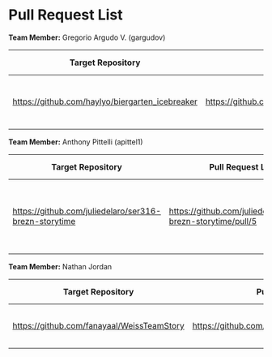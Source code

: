 # Pull Request List

**Team Member:** Gregorio Argudo V. (gargudov)

| Target Repository | Pull Request Link | Sentence Summary |
|---|---|---|
| https://github.com/haylyo/biergarten_icebreaker | https://github.com/haylyo/biergarten_icebreaker/pull/1 | Added sentence using 'Hund','BMW' and 'Schloss' |

**Team Member:** Anthony Pittelli (apittel1)

| Target Repository | Pull Request Link | Sentence Summary |
|---|---|---|
| https://github.com/juliedelaro/ser316-brezn-storytime | https://github.com/juliedelaro/ser316-brezn-storytime/pull/5 | Added sentence 5 using words gaebaeck and schloss. |

**Team Member:** Nathan Jordan

| Target Repository | Pull Request Link | Sentence Summary |
|---|---|---|
| https://github.com/fanayaal/WeissTeamStory | https://github.com/fanayaal/WeissTeamStory/pull/4 | Added sentence using doener. |

